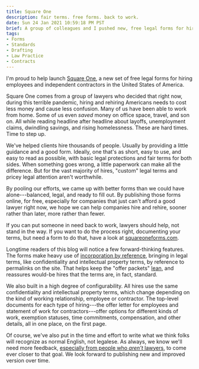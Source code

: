 ```yaml
---
title: Square One
description: fair terms. free forms. back to work.
date: Sun 24 Jan 2021 10:59:18 PM PST
brief: A group of colleagues and I pushed new, free legal forms for hiring employees and independent contractors in the Unite States.
tags:
- Forms
- Standards
- Drafting
- Law Practice
- Contracts
---
```


I'm proud to help launch [Square One](https://squareoneforms.com), a new set of free legal forms for hiring employees and independent contractors in the United States of America.

Square One comes from a group of lawyers who decided that right now, during this terrible pandemic, hiring and rehiring Americans needs to cost less money and cause less confusion.  Many of us have been able to work from home.  Some of us even _saved_ money on office space, travel, and son on.  All while reading headline after headline about layoffs, unemployment claims, dwindling savings, and rising homelessness.  These are hard times.  Time to step up.

We've helped clients hire thousands of people.  Usually by providing a little guidance and a good form.  Ideally, one that's as short, easy to use, and easy to read as possible, with basic legal protections and fair terms for both sides.  When something goes wrong, a little paperwork can make all the difference.  But for the vast majority of hires, "custom" legal terms and pricey legal attention aren't worthwhile.

By pooling our efforts, we came up with better forms than we could have alone---balanced, legal, and ready to fill out.  By publishing those forms online, for free, especially for companies that just can't afford a good lawyer right now, we hope we can help companies hire and rehire, sooner rather than later, more rather than fewer.

If you can put someone in need back to work, lawyers should help, not stand in the way.  If you want to do the process right, documenting your terms, but need a form to do that, have a look at [squareoneforms.com](https://squareoneforms.com).

Longtime readers of this blog will notice a few forward-thinking features.  The forms make heavy use of [incorporation by reference](https://writing.kemitchell.com/2016/08/20/Emancipation-by-Reference.html), bringing in legal terms, like confidentiality and intellectual property terms, by reference to permalinks on the site.  That helps keep the "offer packets" [lean](https://writing.kemitchell.com/2020/05/13/Springboard-Agreement.html), and reassures would-be hires that the terms are, in fact, standard.

We also built in a high degree of configurability.  All hires use the same confidentiality and intellectual property terms, which change depending on the kind of working relationship, employee or contractor.  The top-level documents for each type of hiring---the offer letter for employees and statement of work for contractors---offer options for different kinds of work, exemption statuses, time commitments, compensation, and other details, all in one place, on the first page.

Of course, we've also put in the time and effort to write what we think folks will recognize as normal English, not legalese.  As always, we know we'll need more feedback, [especially from people who _aren't_ lawyers](https://flippedform.com), to come ever closer to that goal.  We look forward to publishing new and improved version over time.
